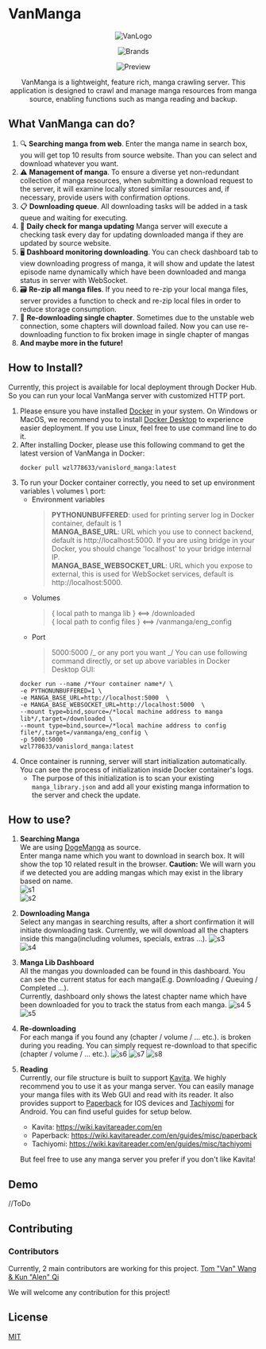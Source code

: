 # VanManga

<div align="center">
  
![VanLogo](https://github.com/Alen-QK/python-vanmanga-crawler/assets/37805183/e4f30d77-a6fe-421a-b411-af73134ffdfa)

![Brands](https://github.com/Alen-QK/python-vanmanga-crawler/assets/37805183/654e0b06-45e4-4754-8841-51abb64d019e)

![Preview](https://github.com/Alen-QK/python-vanmanga-crawler/assets/37805183/40b1bfc5-0e74-41e3-9fe0-07ba6882ca12)

VanManga is a lightweight, feature rich, manga crawling server. This application is designed to crawl and manage manga resources from manga source, enabling functions such as manga reading and backup.

</div>  
  
  
## What VanManga can do?
1. 🔍 **Searching manga from web**. Enter the manga name in search box, you will get top 10 results from source website. Than you can select and download whatever you want.
2. ⚠️ **Management of manga**. To ensure a diverse yet non-redundant collection of manga resources, when submitting a download request to the server, it will examine locally stored similar resources and, if necessary, provide users with confirmation options.
3. 📋 **Downloading queue**. All downloading tasks will be added in a task queue and waiting for executing.
4. 🔄 **Daily check for manga updating** Manga server will execute a checking task every day for updating downloaded manga if they are updated by source website.
5. 🖥️ **Dashboard monitoring downloading**. You can check dashboard tab to view downloading progress of manga, it will show and update the latest episode name dynamically which have been downloaded and manga status in server with WebSocket. 
6. 🗃️ **Re-zip all manga files**. If you need to re-zip your local manga files, server provides a function to check and re-zip local files in order to reduce storage consumption.
7. 🔧 **Re-downloading single chapter**. Sometimes due to the unstable web connection, some chapters will download failed. Now you can use re-downloading function to fix broken image in single chapter of mangas
8. **And maybe more in the future!**
  


## How to Install?

Currently, this project is available for local deployment through Docker Hub. So you can run your local VanManga server with customized HTTP port.

1. Please ensure you have installed [Docker](https://www.docker.com/) in your system. On Windows or MacOS, we recommend you to install [Docker Desktop](https://www.docker.com/products/docker-desktop/) to experience easier deployment. If you use Linux, feel free to use command line to do it.
2. After installing Docker, please use this following command to get the latest version of VanManga in Docker:
   ```
   docker pull wzl778633/vanislord_manga:latest
   ```
3. To run your Docker container correctly, you need to set up environment variables \ volumes \ port:
   - Environment variables
     > **PYTHONUNBUFFERED**: used for printing server log in Docker container, default is 1  
     >  **MANGA_BASE_URL**: URL which you use to connect backend, default is http://localhost:5000. If you are using bridge in your Docker, you should change 'localhost' to your bridge internal IP.  
     >  **MANGA_BASE_WEBSOCKET_URL**: URL which you expose to external, this is used for WebSocket services, default is http://localhost:5000.
   - Volumes
     > { local path to manga lib } <==> /downloaded  
     >  { local path to config files } <==> /vanmanga/eng_config
   - Port
     > 5000:5000 /_ or any port you want _/
   You can use following command directly, or set up above variables in Docker Desktop GUI:
   ```
   docker run --name /*Your container name*/ \
   -e PYTHONUNBUFFERED=1 \
   -e MANGA_BASE_URL=http://localhost:5000  \
   -e MANGA_BASE_WEBSOCKET_URL=http://localhost:5000  \
   --mount type=bind,source=/*local machine address to manga lib*/,target=/downloaded \
   --mount type=bind,source=/*local machine address to config file*/,target=/vanmanga/eng_config \
   -p 5000:5000
   wzl778633/vanislord_manga:latest
   ```
4. Once container is running, server will start initialization automatically. You can see the process of initialization inside Docker container's logs.
   - The purpose of this initialization is to scan your existing `manga_library.json` and add all your existing manga information to the server and check the update.

## How to use?

1. **Searching Manga**  
   We are using [DogeManga](https://dogemanga.com/) as source.  
   Enter manga name which you want to download in search box. It will show the top 10 related result in the browser. **Caution:** We will warn you if we detected you are adding mangas which may exist in the library based on name.  
   ![s1](https://github.com/Alen-QK/python-vanmanga-crawler/assets/37805183/b0daddd5-faa3-41e6-aaba-2b18c8ea43a7)  
   ![s2](https://github.com/Alen-QK/python-vanmanga-crawler/assets/37805183/1b7ab286-64c6-4069-83dc-bae342fdc49a)
2. **Downloading Manga**  
   Select any mangas in searching results, after a short confirmation it will initiate downloading task. Currently, we will download all the chapters inside this manga(including volumes, specials, extras ...).
   ![s3](https://github.com/Alen-QK/python-vanmanga-crawler/assets/37805183/b27b1631-0faa-46a2-96f9-645b3929907e)  
   ![s4](https://github.com/Alen-QK/python-vanmanga-crawler/assets/37805183/2b0d9c7a-e343-4ad6-8a0a-57493a87460e)
3. **Manga Lib Dashboard**  
   All the mangas you downloaded can be found in this dashboard. You can see the current status for each manga(E.g. Downloading / Queuing / Completed ...).  
   Currently, dashboard only shows the latest chapter name which have been downloaded for you to track the status from each manga.
   ![s4 5](https://github.com/Alen-QK/python-vanmanga-crawler/assets/37805183/9246f8ff-01a6-44cd-a360-10d401eafb25)
   ![s5](https://github.com/Alen-QK/python-vanmanga-crawler/assets/37805183/3a1d2837-fad0-46bc-a953-d3d1c080eec3)
4. **Re-downloading**  
   For each manga if you found any (chapter / volume / ... etc.). is broken during you reading. You can simply request re-download to that specific (chapter / volume / ... etc.).
   ![s6](https://github.com/Alen-QK/python-vanmanga-crawler/assets/37805183/4b0cbb19-fb58-40ab-9e68-3e73175efa78)
   ![s7](https://github.com/Alen-QK/python-vanmanga-crawler/assets/37805183/0b2aca2f-1a40-4d66-9671-0992f1b9ac61)
   ![s8](https://github.com/Alen-QK/python-vanmanga-crawler/assets/37805183/d19194c8-e273-4dbe-9439-53e54b0a4a3d)
5. **Reading**  
   Currently, our file structure is built to support [Kavita](https://github.com/Kareadita/Kavita). We highly recommend you to use it as your manga server. You can easily manage your manga files with its Web GUI and read with its reader. It also provides support to [Paperback](https://paperback.moe/) for IOS devices and [Tachiyomi](https://tachiyomi.org/) for Android. You can find useful guides for setup below.

   - Kavita: https://wiki.kavitareader.com/en
   - Paperback: https://wiki.kavitareader.com/en/guides/misc/paperback
   - Tachiyomi: https://wiki.kavitareader.com/en/guides/misc/tachiyomi

   But feel free to use any manga server you prefer if you don't like Kavita!

## Demo

//ToDo

## Contributing

### Contributors

Currently, 2 main contributors are working for this project.
<a href="https://github.com/Alen-QK/python-vanmanga-crawler/graphs/contributors">
Tom "Van" Wang & Kun "Alen" Qi
</a>

We will welcome any contribution for this project!

## License

[MIT](LICENSE)
